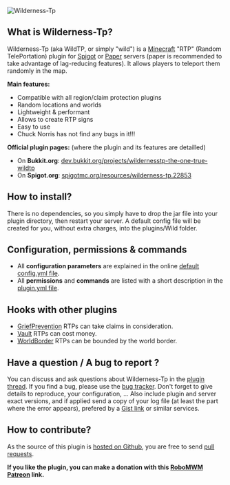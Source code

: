 ![Wilderness-Tp](https://proxy.spigotmc.org/8b5c53a793e6c42cb6062b5020dcfe374200477a?url=http%3A%2F%2Fi.imgur.com%2F4eq40Xf.png)

## What is Wilderness-Tp?

Wilderness-Tp (aka WildTP, or simply "wild") is a [Minecraft](https://www.minecraft.net) "RTP" (Random TelePortation) plugin for [Spigot](https://www.spigotmc.org) or [Paper](https://papermc.io) servers (paper is recommended to take advantage of lag-reducing features). It allows players to teleport them randomly in the map.

**Main features:**
* Compatible with all region/claim protection plugins
* Random locations and worlds
* Lightweight & performant
* Allows to create RTP signs
* Easy to use
* Chuck Norris has not find any bugs in it!!!

**Official plugin pages:** (where the plugin and its features are detailled)
* On **Bukkit.org**: [dev.bukkit.org/projects/wildernesstp-the-one-true-wildtp](https://dev.bukkit.org/projects/wildernesstp-the-one-true-wildtp)
* On **Spigot.org**: [spigotmc.org/resources/wilderness-tp.22853](https://www.spigotmc.org/resources/wilderness-tp.22853/)

## How to install?

There is no dependencies, so you simply have to drop the jar file into your plugin directory, then restart your server.
A default config file will be created for you, without extra charges, into the plugins/Wild folder.

## Configuration, permissions & commands

* All **configuration parameters** are explained in the online [default config.yml file](https://github.com/AcmeProject/WildernessTp/blob/master/src/main/resources/config.yml).
* All **permissions** and **commands** are listed with a short description in the [plugin.yml file](https://github.com/AcmeProject/WildernessTp/blob/master/src/main/resources/plugin.yml).

## Hooks with other plugins

* [GriefPrevention](https://www.spigotmc.org/resources/griefprevention.1884/) RTPs can take claims in consideration.
* [Vault](https://www.spigotmc.org/resources/vault.34315/) RTPs can cost money.
* [WorldBorder](https://www.spigotmc.org/resources/worldborder.60905/) RTPs can be bounded by the world border.

## Have a question / A bug to report ?

You can discuss and ask questions about Wilderness-Tp in the [plugin thread](https://www.spigotmc.org/threads/wilderness-tp.145440/). If you find a bug, please use the [bug tracker](https://github.com/AcmeProject/WildernessTp/issues). Don't forget to give details to reproduce, your configuration, ... Also include plugin and server exact versions, and if applied send a copy of your log file (at least the part where the error appears), prefered by a [Gist link](https://gist.github.com) or similar services.

## How to contribute?

As the source of this plugin is [hosted on Github](https://github.com/AcmeProject/WildernessTp), you are free to send [pull requests](https://github.com/AcmeProject/WildernessTp/pulls).

**If you like the plugin, you can make a donation with this [RoboMWM Patreon](http://r.robomwm.com/patreon) link.**